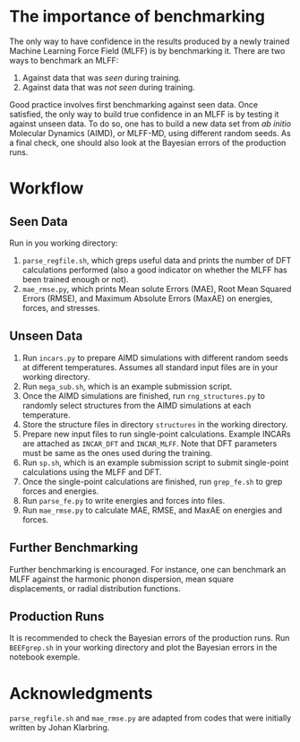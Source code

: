 # The importance of benchmarking
The only way to have confidence in the results produced by a newly trained Machine Learning Force Field (MLFF) is by benchmarking it. There are two ways to benchmark an MLFF:
1. Against data that was _seen_ during training.
2. Against data that was _not seen_ during training.

Good practice involves first benchmarking against seen data. Once satisfied, the only way to build true confidence in an MLFF is by testing it against unseen data. To do so, one has to build a new data set from _ab initio_ Molecular Dynamics (AIMD), or MLFF-MD, using different random seeds. As a final check, one should also look at the Bayesian errors of the production runs.

# Workflow

## Seen Data
Run in you working directory:
1. `parse_regfile.sh`, which greps useful data and prints the number of DFT calculations performed 
(also a good indicator on whether the MLFF has been trained enough or not).
2. `mae_rmse.py`, which prints Mean solute Errors (MAE), Root Mean Squared Errors (RMSE), and Maximum Absolute Errors (MaxAE) on energies, forces, and stresses.

## Unseen Data
1. Run `incars.py` to prepare AIMD simulations with different random seeds at different temperatures. Assumes all standard input files are in your working directory.
2. Run `mega_sub.sh`, which is an example submission script.
3. Once the AIMD simulations are finished, run `rng_structures.py` to randomly select structures from the AIMD simulations at each temperature.
4. Store the structure files in directory `structures` in the working directory.
5. Prepare new input files to run single-point calculations. Example INCARs are attached as `INCAR_DFT` and `INCAR_MLFF`. Note that DFT parameters must be same as the ones used during the training. 
6. Run `sp.sh`, which is an example submission script to submit single-point calculations using the MLFF and DFT.
7. Once the single-point calculations are finished, run `grep_fe.sh` to grep forces and energies.
8. Run `parse_fe.py` to write energies and forces into files.
9. Run `mae_rmse.py` to calculate MAE, RMSE, and MaxAE on energies and forces.

## Further Benchmarking
Further benchmarking is encouraged.  For instance, one can benchmark an MLFF against the harmonic phonon dispersion, mean square displacements, or radial distribution functions.

## Production Runs
It is recommended to check the Bayesian errors of the production runs. Run `BEEFgrep.sh` in your working directory and plot the Bayesian errors in the notebook exemple. 

# Acknowledgments 
`parse_regfile.sh` and `mae_rmse.py` are adapted from codes that were initially written by Johan Klarbring.
